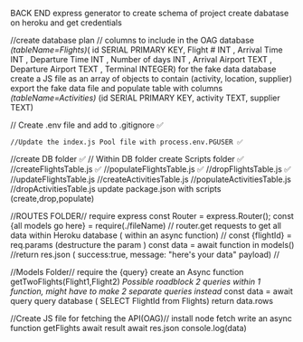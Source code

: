 BACK END 
express generator to create schema of project
create dabatase on heroku and get credentials

//create database plan //
columns to include in the OAG database *(tableName=Flights)*( id SERIAL PRIMARY KEY, Flight # INT , Arrival Time INT , Departure Time INT , Number of days INT , Arrival Airport TEXT , Departure Airport TEXT , Terminal INTEGER)
for the fake data database create a JS file as an array of objects to contain (activity, location, supplier)
export the fake data file and populate table with columns *(tableName=Activities)* (id SERIAL PRIMARY KEY, activity TEXT, supplier TEXT)

// Create .env file and add to .gitignore ✅

    //Update the index.js Pool file with process.env.PGUSER ✅

//create DB folder ✅
    // Within DB folder create Scripts folder ✅
        //createFlightsTable.js ✅
        //populateFlightsTable.js ✅
        //dropFlightsTable.js ✅
        //updateFlightsTable.js
        //createActivitiesTable.js
        //populateActivitiesTable.js
        //dropActivitiesTable.js
update package.json with scripts (create,drop,populate)

//ROUTES FOLDER//
require express
const Router = express.Router();
const {all models go here} = require(./fileName)
// router.get requests to get all data within Heroku database ( within an async function)
// const {flightId} = req.params (destructure the param )
const data = await function in models()
//return res.json ( success:true, message: "here's your data" payload)
//

//Models Folder//
require the {query}
create an Async function getTwoFlights(Flight1,Flight2)
*Possible roadblock 2 queries within 1 function, might have to make 2 separate queries instead*
const data = await query
query database ( SELECT FlightId from Flights)
return data.rows

//Create JS file for fetching the API(OAG)//
  install node fetch
  write an async function getFlights
  await result
  await res.json
  console.log(data)